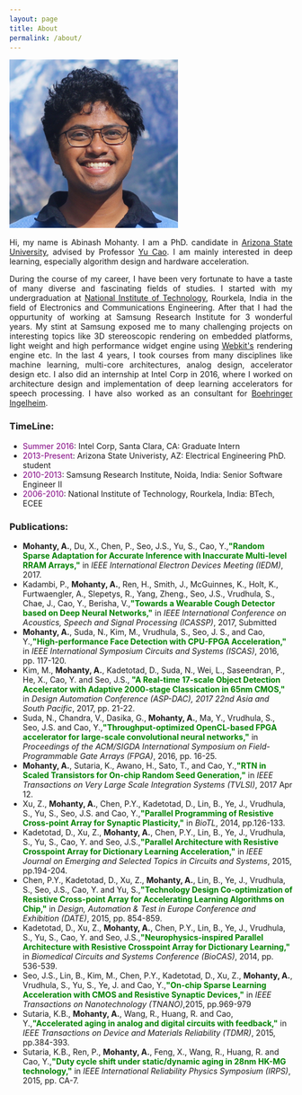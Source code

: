```yaml
---
layout: page
title: About
permalink: /about/
---
```


<div class="imgcap">
<img src="/../assets/3H6A3357.jpg" height="300" width="300">
</div>


<style>
p {
  text-align: justify;
}
</style>

Hi, my name is Abinash Mohanty. I am a PhD. candidate in [Arizona State University](www.asu.edu), advised by Professor [Yu Cao](http://nimo.asu.edu/ycao/). I am mainly interested in deep learning, especially algorithm design and hardware acceleration.

During the course of my career, I have been very fortunate to have a taste of many diverse and fascinating fields of studies. I started with my undergraduation at [National Institute of Technology](http://nitrkl.ac.in/), Rourkela, India in the field of Electronics and Communications Engineering. After that I had the oppurtunity of working at Samsung Research Institute for 3 wonderful years. My stint at Samsung exposed me to many challenging projects on interesting topics like 3D stereoscopic rendering on embedded platforms, light weight and high performance widget engine using [Webkit's](https://webkit.org/) rendering engine etc. In the last 4 years, I took courses from many disciplines like machine learning, multi-core architectures, analog design, accelerator design etc.
I also did an internship at Intel Corp in 2016, where I worked on architecture design and implementation of deep learning accelerators for speech processing. I have also worked as an consultant for [Boehringer Ingelheim](https://www.boehringer-ingelheim.com/).

### TimeLine: ###
* <span style="color:purple">Summer 2016</span>: Intel Corp, Santa Clara, CA: Graduate Intern
* <span style="color:purple">2013-Present</span>: Arizona State Univeristy, AZ: Electrical Engineering PhD. student
* <span style="color:purple">2010-2013</span>: Samsung Research Institute, Noida, India: Senior Software Engineer II
* <span style="color:purple">2006-2010</span>: National Institute of Technology, Rourkela, India: BTech, ECEE

### Publications: ###
* __Mohanty, A.__, Du, X., Chen, P., Seo, J.S., Yu, S., Cao, Y.,__<span style="color:green">"Random Sparse Adaptation for Accurate Inference with Inaccurate Multi-level RRAM Arrays,"</span>__ in _IEEE International Electron Devices Meeting (IEDM)_, 2017.
* Kadambi, P., __Mohanty, A.__, Ren, H., Smith, J., McGuinnes, K., Holt, K., Furtwaengler, A., Slepetys, R., Yang, Zheng., Seo,
J.S., Vrudhula, S., Chae, J., Cao, Y., Berisha, V.,__<span style="color:green">"Towards a Wearable Cough Detector based on Deep Neural Networks,"</span>__ in _IEEE International Conference on Acoustics, Speech and Signal Processing (ICASSP)_, 2017, Submitted
* __Mohanty, A.__, Suda, N., Kim, M., Vrudhula, S., Seo, J. S., and Cao, Y.,__<span style="color:green">"High-performance Face Detection with CPU-FPGA Acceleration,"</span>__ in _IEEE International Symposium Circuits and Systems (ISCAS)_, 2016, pp. 117-120.
* Kim, M., __Mohanty, A.__, Kadetotad, D., Suda, N., Wei, L., Saseendran, P., He, X., Cao, Y. and Seo, J.S.,__<span style="color:green"> "A Real-time 17-scale Object Detection Accelerator with Adaptive 2000-stage Classication in 65nm CMOS,"</span>__ in _Design Automation Conference (ASP-DAC), 2017 22nd Asia and South Pacific_, 2017, pp. 21-22.
* Suda, N., Chandra, V., Dasika, G., __Mohanty, A.__, Ma, Y., Vrudhula, S., Seo, J.S. and Cao, Y.,__<span style="color:green">"Throughput-optimized OpenCL-based FPGA accelerator for large-scale convolutional neural networks,"</span>__ in _Proceedings of the ACM/SIGDA International Symposium on Field-Programmable Gate Arrays (FPGA)_, 2016, pp. 16-25.
* __Mohanty, A.__, Sutaria, K., Awano, H., Sato, T., and Cao, Y.,__<span style="color:green">"RTN in Scaled Transistors for On-chip Random Seed Generation,"</span>__ in _IEEE Transactions on Very Large Scale Integration Systems (TVLSI)_, 2017 Apr 12.
* Xu, Z., __Mohanty, A.__, Chen, P.Y., Kadetotad, D., Lin, B., Ye, J., Vrudhula, S., Yu, S., Seo, J.S. and Cao, Y.,__<span style="color:green">"Parallel Programming of Resistive Cross-point Array for Synaptic Plasticity,"</span>__ in _BioTL_, 2014, pp.126-133.
* Kadetotad, D., Xu, Z., __Mohanty, A.__, Chen, P.Y., Lin, B., Ye, J., Vrudhula, S., Yu, S., Cao, Y. and Seo, J.S.,__<span style="color:green">"Parallel Architecture with Resistive Crosspoint Array for Dictionary Learning Acceleration,"</span>__ in _IEEE Journal on Emerging and Selected Topics in Circuits and Systems_, 2015, pp.194-204.
* Chen, P.Y., Kadetotad, D., Xu, Z., __Mohanty, A.__, Lin, B., Ye, J., Vrudhula, S., Seo, J.S., Cao, Y. and Yu, S.,__<span style="color:green">"Technology Design Co-optimization of Resistive Cross-point Array for Accelerating Learning Algorithms on Chip,"</span>__ in _Design, Automation & Test in Europe Conference and Exhibition (DATE)_, 2015, pp. 854-859.
* Kadetotad, D., Xu, Z., __Mohanty, A.__, Chen, P.Y., Lin, B., Ye, J., Vrudhula, S., Yu, S., Cao, Y. and Seo, J.S.,__<span style="color:green">"Neurophysics-inspired Parallel Architecture with Resistive Crosspoint Array for Dictionary Learning,"</span>__ in _Biomedical Circuits and Systems Conference (BioCAS)_, 2014, pp. 536-539.
* Seo, J.S., Lin, B., Kim, M., Chen, P.Y., Kadetotad, D., Xu, Z., __Mohanty, A.__, Vrudhula, S., Yu, S., Ye, J. and Cao, Y.,__<span style="color:green">"On-chip Sparse Learning Acceleration with CMOS and Resistive Synaptic Devices,"</span>__ in _IEEE Transactions on Nanotechnology (TNANO)_,2015, pp.969-979
* Sutaria, K.B., __Mohanty, A.__, Wang, R., Huang, R. and Cao, Y.,__<span style="color:green">"Accelerated aging in analog and digital circuits with feedback,"</span>__ in _IEEE Transactions on Device and Materials Reliability (TDMR)_, 2015, pp.384-393.
* Sutaria, K.B., Ren, P., __Mohanty, A.__, Feng, X., Wang, R., Huang, R. and Cao, Y.,__<span style="color:green">"Duty cycle shift under static/dynamic aging in 28nm HK-MG technology,"</span>__ in _IEEE International Reliability Physics Symposium (IRPS)_, 2015, pp. CA-7.

<!-- [Resume](../assets/cv.pdf) ---  [Github](https://github.com/amohant4) -->

